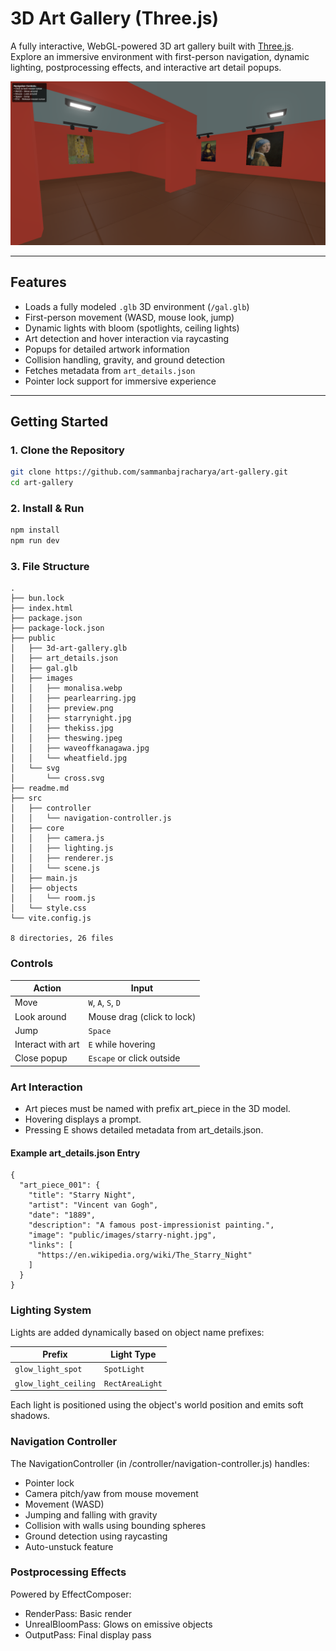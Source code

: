 # 3D Art Gallery (Three.js)

A fully interactive, WebGL-powered 3D art gallery built with [Three.js](https://threejs.org/). Explore an immersive environment with first-person navigation, dynamic lighting, postprocessing effects, and interactive art detail popups.

![screenshot](public/images/preview.png)

---

## Features

- Loads a fully modeled `.glb` 3D environment (`/gal.glb`)
- First-person movement (WASD, mouse look, jump)
- Dynamic lights with bloom (spotlights, ceiling lights)
- Art detection and hover interaction via raycasting
- Popups for detailed artwork information
- Collision handling, gravity, and ground detection
- Fetches metadata from `art_details.json`
- Pointer lock support for immersive experience

---

## Getting Started

### 1. Clone the Repository

```bash
git clone https://github.com/sammanbajracharya/art-gallery.git
cd art-gallery
```

### 2. Install & Run
```bash
npm install
npm run dev
```

### 3. File Structure
```
.
├── bun.lock
├── index.html
├── package.json
├── package-lock.json
├── public
│   ├── 3d-art-gallery.glb
│   ├── art_details.json
│   ├── gal.glb
│   ├── images
│   │   ├── monalisa.webp
│   │   ├── pearlearring.jpg
│   │   ├── preview.png
│   │   ├── starrynight.jpg
│   │   ├── thekiss.jpg
│   │   ├── theswing.jpeg
│   │   ├── waveoffkanagawa.jpg
│   │   └── wheatfield.jpg
│   └── svg
│       └── cross.svg
├── readme.md
├── src
│   ├── controller
│   │   └── navigation-controller.js
│   ├── core
│   │   ├── camera.js
│   │   ├── lighting.js
│   │   ├── renderer.js
│   │   └── scene.js
│   ├── main.js
│   ├── objects
│   │   └── room.js
│   └── style.css
└── vite.config.js

8 directories, 26 files
```

### Controls
| Action            | Input                      |
| ----------------- | -------------------------- |
| Move              | `W`, `A`, `S`, `D`         |
| Look around       | Mouse drag (click to lock) |
| Jump              | `Space`                    |
| Interact with art | `E` while hovering         |
| Close popup       | `Escape` or click outside  |

### Art Interaction
* Art pieces must be named with prefix art_piece in the 3D model.
* Hovering displays a prompt.
* Pressing E shows detailed metadata from art_details.json.

#### Example art_details.json Entry
```
{
  "art_piece_001": {
    "title": "Starry Night",
    "artist": "Vincent van Gogh",
    "date": "1889",
    "description": "A famous post-impressionist painting.",
    "image": "public/images/starry-night.jpg",
    "links": [
      "https://en.wikipedia.org/wiki/The_Starry_Night"
    ]
  }
}
```

### Lighting System
Lights are added dynamically based on object name prefixes:

| Prefix               | Light Type              |
| -------------------- | ----------------------- |
| `glow_light_spot`    | `SpotLight`             |
| `glow_light_ceiling` | `RectAreaLight`         |

Each light is positioned using the object's world position and emits soft shadows.

### Navigation Controller
The NavigationController (in /controller/navigation-controller.js) handles:
- Pointer lock
- Camera pitch/yaw from mouse movement
- Movement (WASD)
- Jumping and falling with gravity
- Collision with walls using bounding spheres
- Ground detection using raycasting
- Auto-unstuck feature

### Postprocessing Effects
Powered by EffectComposer:
- RenderPass: Basic render
- UnrealBloomPass: Glows on emissive objects
- OutputPass: Final display pass
